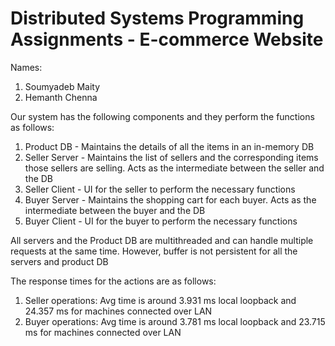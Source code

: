 # Distributed Systems Programming Assignments - E-commerce Website

Names:
1) Soumyadeb Maity
2) Hemanth Chenna

Our system has the following components and they perform the functions as follows:
1) Product DB - Maintains the details of all the items in an in-memory DB
2) Seller Server - Maintains the list of sellers and the corresponding items those sellers are selling. Acts as the intermediate between the seller and the DB
3) Seller Client - UI for the seller to perform the necessary functions
4) Buyer Server - Maintains the shopping cart for each buyer. Acts as the intermediate between the buyer and the DB
5) Buyer Client - UI for the buyer to perform the necessary functions

All servers and the Product DB are multithreaded and can handle multiple requests at the same time.
However, buffer is not persistent for all the servers and product DB

The response times for the actions are as follows:
1) Seller operations: Avg time is around 3.931 ms local loopback and 24.357 ms for machines connected over LAN
2) Buyer operations: Avg time is around 3.781 ms local loopback and 23.715 ms for machines connected over LAN
